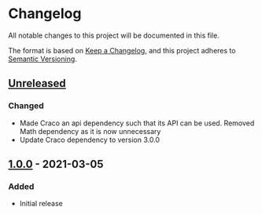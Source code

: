 # Changelog
All notable changes to this project will be documented in this file.

The format is based on [Keep a Changelog](https://keepachangelog.com/en/1.0.0/),
and this project adheres to [Semantic Versioning](https://semver.org/spec/v2.0.0.html).

## [Unreleased]

### Changed
- Made Craco an api dependency such that its API can be used. Removed Math dependency as it is now unnecessary
- Update Craco dependency to version 3.0.0

## [1.0.0] - 2021-03-05

### Added
- Initial release


[Unreleased]: https://github.com/cryptimeleon/predenc/compare/v1.0.0...HEAD
[1.0.0]: https://github.com/cryptimeleon/predenc/releases/tag/v1.0.0
